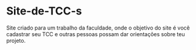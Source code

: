 # Site-de-TCC-s
Site criado para um trabalho da faculdade, onde o objetivo do site é você cadastrar seu TCC e outras pessoas possam dar orientações sobre teu projeto.
